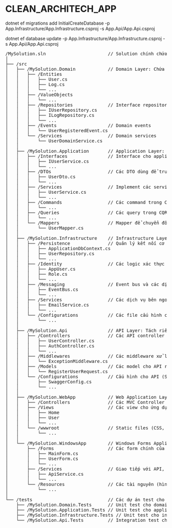 # CLEAN_ARCHITECH_APP

dotnet ef migrations add InitialCreateDatabase -p App.Infrastructure/App.Infrastructure.csproj -s App.Api/App.Api.csproj

dotnet ef database update -p App.Infrastructure/App.Infrastructure.csproj -s App.Api/App.Api.csproj

<pre>
/MySolution.sln                       // Solution chính chứa tất cả các project
│
├── /src
│   ├── /MySolution.Domain            // Domain Layer: Chứa các entity và logic nghiệp vụ
│   │   ├── /Entities
│   │   │   ├── User.cs
│   │   │   ├── Log.cs
│   │   │   └── ...
│   │   ├── /ValueObjects
│   │   │   └── ...
│   │   ├── /Repositories             // Interface repository
│   │   │   ├── IUserRepository.cs
│   │   │   ├── ILogRepository.cs
│   │   │   └── ...
│   │   ├── /Events                   // Domain events
│   │   │   └── UserRegisteredEvent.cs
│   │   └── /Services                 // Domain services
│   │       └── UserDomainService.cs
│   │
│   ├── /MySolution.Application       // Application Layer: Chứa các service và logic ứng dụng
│   │   ├── /Interfaces               // Interface cho application service
│   │   │   ├── IUserService.cs
│   │   │   └── ...
│   │   ├── /DTOs                     // Các DTO dùng để truyền dữ liệu
│   │   │   ├── UserDto.cs
│   │   │   └── ...
│   │   ├── /Services                 // Implement các service của ứng dụng
│   │   │   ├── UserService.cs
│   │   │   └── ...
│   │   ├── /Commands                 // Các command trong CQRS
│   │   │   └── ...
│   │   ├── /Queries                  // Các query trong CQRS
│   │   │   └── ...
│   │   └── /Mappers                  // Mapper để chuyển đổi giữa entity và DTO
│   │       └── UserMapper.cs
│   │
│   ├── /MySolution.Infrastructure    // Infrastructure Layer: Kết nối với cơ sở dữ liệu, các dịch vụ bên ngoài
│   │   ├── /Persistence              // Quản lý kết nối cơ sở dữ liệu
│   │   │   ├── ApplicationDbContext.cs
│   │   │   ├── UserRepository.cs
│   │   │   └── ...
│   │   ├── /Identity                 // Các logic xác thực và phân quyền
│   │   │   ├── AppUser.cs
│   │   │   ├── Role.cs
│   │   │   └── ...
│   │   ├── /Messaging                // Event bus và các dịch vụ messaging khác
│   │   │   ├── EventBus.cs
│   │   │   └── ...
│   │   ├── /Services                 // Các dịch vụ bên ngoài như email, push notification
│   │   │   ├── EmailService.cs
│   │   │   └── ...
│   │   └── /Configurations           // Các file cấu hình của infrastructure
│   │       └── ...
│   │
│   ├── /MySolution.Api               // API Layer: Tách riêng, cung cấp endpoint cho web hoặc các ứng dụng khác
│   │   ├── /Controllers              // Các API controller
│   │   │   ├── UserController.cs
│   │   │   ├── AuthController.cs
│   │   │   └── ...
│   │   ├── /Middlewares              // Các middleware xử lý request
│   │   │   └── ExceptionMiddleware.cs
│   │   ├── /Models                   // Các model cho API request/response
│   │   │   └── RegisterUserRequest.cs
│   │   └── /Configurations           // Cấu hình cho API (Swagger, versioning, etc.)
│   │       ├── SwaggerConfig.cs
│   │       └── ...
│   │
│   ├── /MySolution.WebApp            // Web Application Layer: Giao diện người dùng cho ứng dụng web
│   │   ├── /Controllers              // Các MVC Controller cho trang web (nếu có)
│   │   ├── /Views                    // Các view cho ứng dụng web
│   │   │   ├── Home
│   │   │   ├── User
│   │   │   └── ...
│   │   └── /wwwroot                  // Static files (CSS, JS, Images)
│   │       └── ...
│   │
│   └── /MySolution.WindowsApp        // Windows Forms Application Layer: Ứng dụng dành cho Windows
│       ├── /Forms                    // Các form chính của ứng dụng
│       │   ├── MainForm.cs
│       │   ├── UserForm.cs
│       │   └── ...
│       ├── /Services                 // Giao tiếp với API, xử lý nghiệp vụ trên Windows app
│       │   ├── ApiService.cs
│       │   └── ...
│       └── /Resources                // Các tài nguyên (hình ảnh, file, etc.) cho Windows app
│           └── ...
│
└── /tests                            // Các dự án test cho từng layer
    ├── /MySolution.Domain.Tests      // Unit test cho domain layer
    ├── /MySolution.Application.Tests // Unit test cho application layer
    ├── /MySolution.Infrastructure.Tests // Unit test cho infrastructure layer
    └── /MySolution.Api.Tests         // Integration test cho API layer

</pre>
